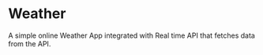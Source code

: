 # Weather
A simple online Weather App integrated with Real time API that fetches data from the API. 
